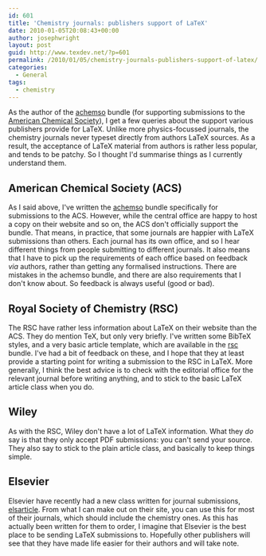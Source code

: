```yaml
---
id: 601
title: 'Chemistry journals: publishers support of LaTeX'
date: 2010-01-05T20:08:43+00:00
author: josephwright
layout: post
guid: http://www.texdev.net/?p=601
permalink: /2010/01/05/chemistry-journals-publishers-support-of-latex/
categories:
  - General
tags:
  - chemistry
---
```

As the author of the <a title=" 	Support for American Chemical Society journal submissions" href="http://tug.ctan.org/pkg/achemso">achemso</a> bundle (for supporting submissions to the <a title="American Chemical Society" href="http://www.acs.org/">American Chemical Society</a>), I get a few queries about the support various publishers provide for LaTeX. Unlike more physics-focussed journals, the chemistry journals never typeset directly from authors LaTeX sources.  As a result, the acceptance of LaTeX material from authors is rather less popular, and tends to be patchy. So I thought I'd summarise things as I currently understand them.
<h2>American Chemical Society (ACS)</h2>
As I said above, I've written the <a title="Support for American Chemical Society journal submissions" href="http://tug.ctan.org/pkg/achemso">achemso</a> bundle specifically for submissions to the ACS. However, while the central office are happy to host a copy on their website and so on, the ACS don't officially support the bundle. That means, in practice, that some journals are happier with LaTeX submissions than others. Each journal has its own office, and so I hear different things from people submitting to different journals. It also means that I have to pick up the requirements of each office based on feedback <em>via</em> authors, rather than getting any formalised instructions. There are mistakes in the achemso bundle, and there are also requirements that I don't know about. So feedback is always useful (good or bad).
<h2>Royal Society of Chemistry (RSC)</h2>
The RSC have rather less information about LaTeX on their website than the ACS. They do mention TeX, but only very briefly. I've written some BibTeX styles, and a very basic article template, which are available in the <a title="BibTeX style for use with RSC journals" href="http://tug.ctan.org/pkg/rsc">rsc</a> bundle. I've had a bit of feedback on these, and I hope that they at least provide a starting point for writing a submission to the RSC in LaTeX. More generally, I think the best advice is to check with the editorial office for the relevant journal before writing anything, and to stick to the basic LaTeX article class when you do.
<h2>Wiley</h2>
As with the RSC, Wiley don't have a lot of LaTeX information. What they <em>do</em> say is that they only accept PDF submissions: you can't send your source. They also say to stick to the plain article class, and basically to keep things simple.
<h2>Elsevier</h2>
Elsevier have recently had a new class written for journal submissions, <a title="http://tug.ctan.org/cgi-bin/ctanPackageInformation.py?id=elsarticle" href="http://tug.ctan.org/pkg/elsarticle">elsarticle</a>. From what I can make out on their site, you can use this for most of their journals, which should include the chemistry ones. As this has actually been written for them to order, I imagine that Elsevier is the best place to be sending LaTeX submissions to. Hopefully other publishers will see that they have made life easier for their authors and will take note.